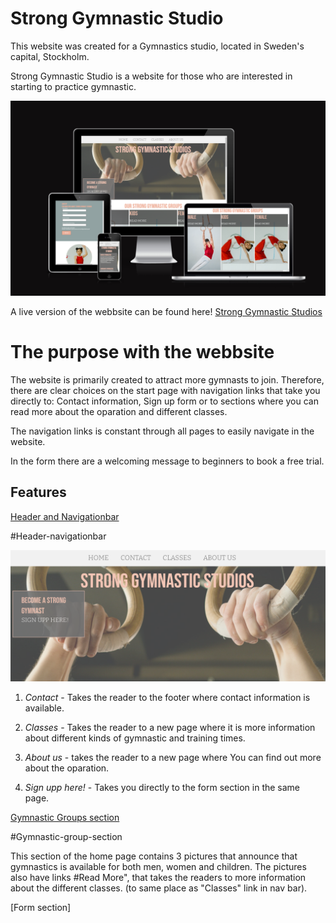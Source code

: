 # Strong Gymnastic Studio
This website was created for a Gymnastics studio, located in Sweden's capital, Stockholm.

Strong Gymnastic Studio is a website for those who are interested in starting to practice gymnastic. 

![Alternate Text](/assets/images/amiresponsive.png)

A live version of the webbsite can be found here! [Strong Gymnastic Studios](https://myekman.github.io/strong-gymnastic-studios/)

# The purpose with the webbsite

The website is primarily created to attract more gymnasts to join. Therefore, there are clear choices on the start page with navigation links that take you directly to: Contact information, Sign up form or to sections where you can read more about the oparation and different classes.

The navigation links is constant through all pages to easily navigate in the website.

In the form there are a welcoming message to beginners to book a free trial. 

## Features

[Header and Navigationbar](#Header-navigationbar)

#Header-navigationbar

![Alternate Text](/assets/images/header.png)


1. *Contact* - Takes the reader to the footer where contact information is available.

2. *Classes* - Takes the reader to a new page where it is more information about different kinds of gymnastic and training times. 

3. *About us* - takes the reader to a new page where You can find out more about the oparation.

4. *Sign upp here!* - Takes you directly to the form section in the same page.

[Gymnastic Groups section](#Gymnastic-group-section)

#Gymnastic-group-section

This section of the home page contains 3 pictures that announce that gymnastics is available for both men, women and children. The pictures also have links #Read More", that takes the readers to more information about the different classes. (to same place as "Classes" link in nav bar).

[Form section]



